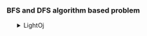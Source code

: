 <h3> BFS and DFS algorithm based problem</h3>
<ul>
	<details>
		<summary>LightOj</summary>
		<ol>
			<li>Problem: <a href="https://lightoj.com/problem/guilty-prince">1012 Guilty Prince</a></li>
			<ul>
				<li>Solution: <a href="https://github.com/Mestu-Paul/MyProgramming/blob/master/LightOj/1012_Guilty_Prince.md">1012 Guilty Prince</a></li>
			</ul>
			<li>Problem: <a href="https://lightoj.com/problem/farthest-nodes-in-a-tree">1094 Farthest Nodes in a Tree</a></li>
			<ul>
				<li>Solution: <a href="https://github.com/Mestu-Paul/MyProgramming/blob/master/LightOj/1094_Farthest_Nodes_in_a_Tree.md">1094 Farthest Nodes in a Tree</a></li>
			</ul>
			<li>Problem: <a href="https://lightoj.com/problem/one-way-roads">1049 One Way Roads</a></li>
            <ul>
				<li>Solution: <a href="https:github.com/Mestu-Paul/MyProgramming/blob/master/LightOj/1049_One_Way_Roads.md">1049 One Way Roads</a></li>
			</ul>
			<li>Problem: <a href="https://lightoj.com/problem/gathering-food">1066 Gathering Food</a></li>
            <ul>
				<li>Solution: <a href="https:github.com/Mestu-Paul/MyProgramming/blob/master/LightOj/1066_Gathering_Food.md">1066 Gathering Food</a></li>
			</ul>
			<li>Problem: <a href="https://lightoj.com/problem/beehives">1437 Beehives </a> <b> Shortest path cycle</b></li>
			<ul>
				<li>Solution: <a href="https:github.com/Mestu-Paul/MyProgramming/blob/master/LightOj/1437_Beehives.md">1437 Beehives</a></li>
			</ul>
			<li>Problem: <a href="https://lightoj.com/problem/best-picnic-ever">1111 Best Picnic Ever</a></li>
			<ul>
				<li>Solution: <a href="https://github.com/Mestu-Paul/MyProgramming/blob/master/LightOj/1111_Best_Picnic_Ever.md">1111 Best Picnic Ever</a></li>
			</ul>
			<li>Problem: <a href="https://lightoj.com/problem/mafia">1219 Mafia</a></li>
			<ul>
				<li>Solution: <a href="https://github.com/Mestu-Paul/MyProgramming/blob/master/LightOj/1219_Mafia.md">1219 Mafia</a></li>
			</ul>
			<li>Problem: <a href="https://lightoj.com/problem/jane-and-the-frost-giants">1175 Jane and the Frost Giants</a></li>
			<ul>
				<li>Solution: <a href="https://github.com/Mestu-Paul/MyProgramming/blob/master/LightOj/1175_Jane_and_the_Frost_Giants.md">1175 Jane and the Frost Giants</a></li>
			</ul>

		</ol>
	</details>
    	<details>
		<summary>Spoj</summary>
		<ol>
			<li>Problem: <a href="https://www.spoj.com/problems/PARADOX/">PARADOX Paradox</a> <b>Loop Check</b></li>
			<ul>
				<li>Solution: <a href="https://github.com/Mestu-Paul/MyProgramming/blob/master/Spoj/PARADOX_Paradox.md">PARADOX Paradox</a></li>
			</ul>
		</ol>
	</details>
</ul>
